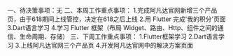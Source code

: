 一、待决策事项：无
二、本周工作重点事项：
1.完成阿凡达官网新增三个产品页，由于618期间上线管控，决定在618之后上线
2.用 Flutter 完成'我的积分'页面
3.Dart语言学习
4.学习 Flutter 框架（布局 Widget、路由、Http、组件之间的通信、生命周期、存储）
三、下周工作重点事项：
1.Flutter框架学习
2.Dart语言学习
3.上线阿凡达官网三个产品页
4.开发阿凡达官网中的解决方案页面